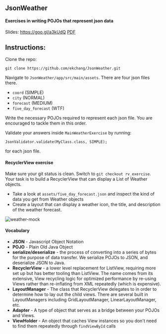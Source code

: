## JsonWeather
#### Exercises in writing POJOs that represent json data

Slides: https://goo.gl/a3kUdQ [PDF](10%252F15%252F16%20-%20JSON%20and%20RecyclerView.pdf)

## Instructions:

Clone the repo:

```git clone https://github.com/ekchang/JsonWeather.git```

Navigate to `JsonWeather/app/src/main/assets`. There are four json files there.

 - `coord` (SIMPLE)
 - `city` (NORMAL)
 - `forecast` (MEDIUM)
 - `five_day_forecast` (WTF)
 
Write the necessary POJOs required to represent each json file. You are encouraged to tackle them in this order.
 
Validate your answers inside `MainWeatherExercise` by running:

```JsonValidator.validate(MyClass.class, SIMPLE);``` 

for each json file.

#### RecyclerView exercise

Make sure your git status is clean. Switch to `git checkout rv_exercise`. Your task is to build a RecyclerView that can display a List of Weather objects.

- Take a look at `assets/five_day_forecast.json` and inspect the kind of data you get from Weather objects
- Create a layout that can display a weather icon, the title, and description of the weather forecast.

![weather-mock](weather_app_mock.png)

#### Vocabulary

- **JSON** - Javascript Object Notation
- **POJO** - Plain Old Java Object
- **serialize/deserialize** - the process of converting into a series of bytes for the purpose of data transfer. We serialize POJOs to JSON, and deserialize JSON to Java.
- **RecyclerView** - a lower level replacement for ListView, requiring more set up but has better tooling than ListView. The name comes from its extensive, View recycling logic for optimized performance by re-using Views rather than re-inflating from XML repeatedly (which is expensive).
- **LayoutManager** - The class that RecyclerView delegates to in order to determine how to lay out the child views. There are several built in LayoutManagers including GridLayoutManager, LinearLayoutManager, etc.
- **Adapter** - A type of object that serves as a bridge between your POJOs and Views. 
- **ViewHolder** - An object that caches View instances so you don't need to find them repeatedly through `findViewById` calls
